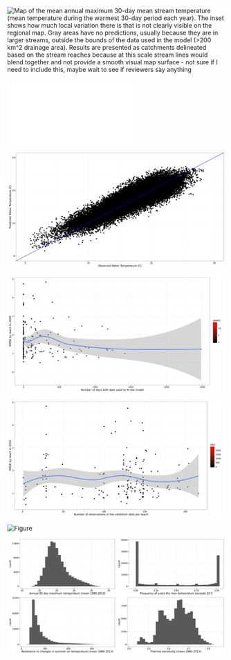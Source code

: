 
![Map of the mean annual maximum 30-day mean stream temperature (mean temperature during the warmest 30-day period each year). The inset shows how much local variation there is that is not clearly visible on the regional map. Gray areas have no predictions, usually because they are in larger streams, outside the bounds of the data used in the model (>200 $km^2$ drainage area). Results are presented as catchments delineated based on the stream reaches because at this scale stream lines would blend together and not provide a smooth visual map surface - *not sure if I need to include this, maybe wait to see if reviewers say anything*](Figures/locationMap.png) 

![Hierarchical structure of the daily stream temperature model. The observed daily temperatures are $t_{h,r,y,d}$ at HUC8 $h$ and reach $r$ in year $y$ on day $d$. In general, $\mu$ represent means, $\sigma$ represent standard deviations, $B$ represent vectors of coefficients with subscripts represnting the level of variation, $\Sigma$ is the covariance matrix, $\rho$ is the correlation matrix, $\omega$ is the expected temperature as a function of the deterministic components prior to inclusion of temporal autocorrelation, and $\delta$ is the autocorrelation coefficient. See details in the text for further description of the coefficients.](Figures/Hierarchical_Structure.pdf)


![trial text](Figures/validation_plot.jpg)


![text with $\sigma=2$ equation](Figures/rmse_2010_obs_plot.jpg)


![](Figures/rmse_2010_valid_obs_plot.jpg) 


![Figure](Figures/Inset3.png)


![Figure 6](Figures/metrics_histograms.jpg)

